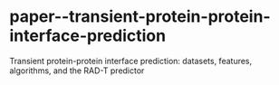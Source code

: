 paper--transient-protein-protein-interface-prediction
=====================================================

Transient protein-protein interface prediction: datasets, features, algorithms, and the RAD-T predictor
